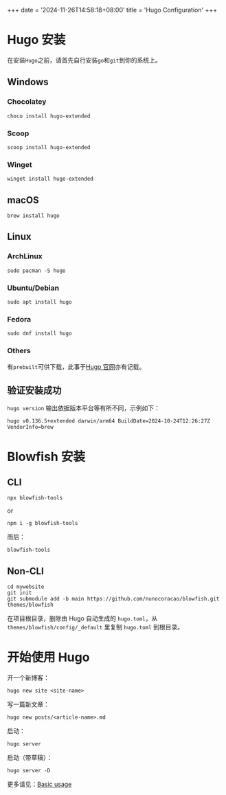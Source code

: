 +++
date = '2024-11-26T14:58:18+08:00'
title = 'Hugo Configuration'
+++

# Hugo 安装

在安装`Hugo`之前，请首先自行安装`go`和`git`到你的系统上。

## Windows

### Chocolatey

`choco install hugo-extended`

### Scoop

`scoop install hugo-extended`

### Winget

`winget install hugo-extended`

## macOS

`brew install hugo`

## Linux

### ArchLinux

`sudo pacman -S hugo`

### Ubuntu/Debian

`sudo apt install hugo`

### Fedora

`sudo dnf install hugo`

### Others

有`prebuilt`可供下载，此事于[Hugo 官网](https://gohugo.io/installation/linux/)亦有记载。

## 验证安装成功

`hugo version`
输出依据版本平台等有所不同，示例如下：

```shell
hugo v0.136.5+extended darwin/arm64 BuildDate=2024-10-24T12:26:27Z VendorInfo=brew
```

# Blowfish 安装

## CLI

`npx blowfish-tools`

or

`npm i -g blowfish-tools`

而后：

`blowfish-tools`

## Non-CLI

```shell
cd mywebsite
git init
git submodule add -b main https://github.com/nunocoracao/blowfish.git themes/blowfish
```

在项目根目录，删除由 Hugo 自动生成的 `hugo.toml`，从 `themes/blowfish/config/_default` 里复制 `hugo.toml` 到根目录。

# 开始使用 Hugo

开一个新博客：

`hugo new site <site-name>`

写一篇新文章：

`hugo new posts/<article-name>.md`

启动：

`hugo server`

启动（带草稿）：

`hugo server -D`

更多请见：[Basic usage](https://gohugo.io/getting-started/usage/)